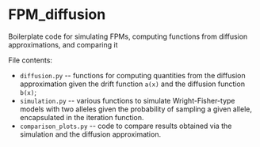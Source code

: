 # FPM_diffusion
Boilerplate code for simulating FPMs, computing functions from diffusion approximations, and comparing it

File contents:
* `diffusion.py` -- functions for computing quantities from the diffusion approximation given the drift function `a(x)` and the diffusion function `b(x)`;
* `simulation.py` -- various functions to simulate Wright-Fisher-type models with two alleles given the probability of sampling a given allele, encapsulated in the iteration function.
* `comparison_plots.py` -- code to compare results obtained via the simulation and the diffusion approximation.
